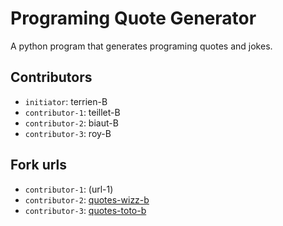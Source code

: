 # Programing Quote Generator

A python program that generates programing quotes and jokes.

## Contributors
- `initiator`: terrien-B
- `contributor-1`: teillet-B
- `contributor-2`: biaut-B
- `contributor-3`: roy-B

## Fork urls
- `contributor-1`: (url-1)
- `contributor-2`: [quotes-wizz-b](url-2)
- `contributor-3`: [quotes-toto-b](url-3)

